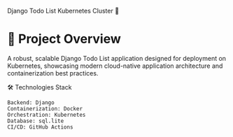 Django Todo List Kubernetes Cluster 🚀

# 📌 Project Overview

A robust, scalable Django Todo List application designed for deployment on Kubernetes, showcasing modern cloud-native application architecture and containerization best practices.

🛠 Technologies Stack

    Backend: Django
    Containerization: Docker
    Orchestration: Kubernetes
    Database: sql.lite
    CI/CD: GitHub Actions

    
